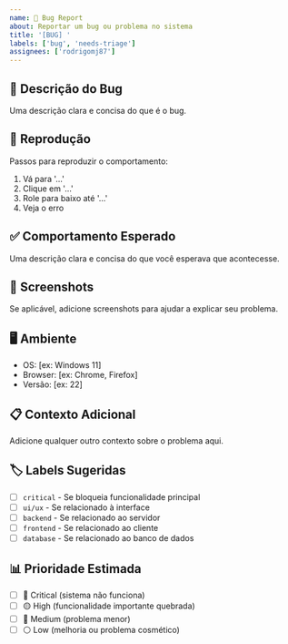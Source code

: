 ```yaml
---
name: 🐛 Bug Report
about: Reportar um bug ou problema no sistema
title: '[BUG] '
labels: ['bug', 'needs-triage']
assignees: ['rodrigomj87']
---
```


## 🐛 **Descrição do Bug**
Uma descrição clara e concisa do que é o bug.

## 🔄 **Reprodução**
Passos para reproduzir o comportamento:
1. Vá para '...'
2. Clique em '...'
3. Role para baixo até '...'
4. Veja o erro

## ✅ **Comportamento Esperado**
Uma descrição clara e concisa do que você esperava que acontecesse.

## 📱 **Screenshots**
Se aplicável, adicione screenshots para ajudar a explicar seu problema.

## 🖥️ **Ambiente**
- OS: [ex: Windows 11]
- Browser: [ex: Chrome, Firefox]
- Versão: [ex: 22]

## 📋 **Contexto Adicional**
Adicione qualquer outro contexto sobre o problema aqui.

## 🏷️ **Labels Sugeridas**
- [ ] `critical` - Se bloqueia funcionalidade principal
- [ ] `ui/ux` - Se relacionado à interface
- [ ] `backend` - Se relacionado ao servidor
- [ ] `frontend` - Se relacionado ao cliente
- [ ] `database` - Se relacionado ao banco de dados

## 📊 **Prioridade Estimada**
- [ ] 🔴 Critical (sistema não funciona)
- [ ] 🟡 High (funcionalidade importante quebrada)
- [ ] 🔵 Medium (problema menor)
- [ ] ⚪ Low (melhoria ou problema cosmético)